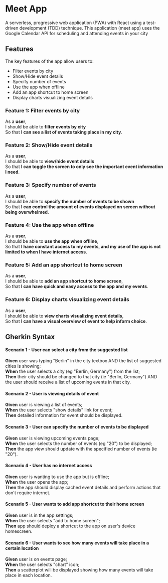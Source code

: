 
# Meet App
A serverless, progressive web application (PWA) with React using a test-driven development (TDD) technique. This application (meet app) uses the Google Calendar API for scheduling and attending events in your city

## Features
The key features of the app allow users to:
- Filter events by city
- Show/Hide event details
- Specify number of events
- Use the app when offline
- Add an app shortcut to home screen
- Display charts visualizing event details

### Feature 1: Filter events by city
As a **user**, <br />
I should be able to **filter events by city** <br />
So that **I can see a list of events taking place in my city**.


### Feature 2: Show/Hide event details
As a **user**, <br />
I should be able to **view/hide event details** <br />
So that **I can toggle the screen to only see the important event information I need**. 


### Feature 3: Specify number of events
As a **user**, <br />
I should be able to **specify the number of events to be shown** <br />
So that **I can control the amount of events displayed on screen without being overwhelmed**.


### Feature 4: Use the app when offline
As a **user**, <br />
I should be able to **use the app when offline**, <br />
So that **I have constant access to my events, and my use of the app is not limited to when I have internet access**.

### Feature 5: Add an app shortcut to home screen
As a **user**, <br />
I should be able to **add an app shortcut to home screen**, <br />
So that **I can have quick and easy access to the app and my events**.

### Feature 6: Display charts visualizing event details
As a **user**, <br />
I should be able to **view charts visualizing event details**, <br />
So that **I can have a visual overview of event to help inform choice**.

## Gherkin Syntax


#### Scenario 1 - User can select a city from the suggested list
**Given** user was typing "Berlin" in the city textbox AND the list of suggested cities is showing; <br />
**When** the user selects a city (eg "Berlin, Germany") from the list; <br />
**Then** their city should be changed to that city (ie "Berlin, Germany") AND the user should receive a list of upcoming events in that city.

#### Scenario 2 - User is viewing details of event
**Given** user is viewing a list of events; <br />
**When** the user selects "show details" link for event; <br />
**Then** detailed information for event should be displayed.

#### Scenario 3 - User can specify the number of events to be displayed
**Given** user is viewing upcoming events page; <br />
**When** the user selects the number of events (eg "20") to be displayed; <br />
**Then** the app view should update with the specified number of events (ie "20").

#### Scenario 4 - User has no internet access
**Given** user is wanting to use the app but is offline; <br />
**When** the user opens the app; <br />
**Then** the app should display cached event details and perform actions that don't require internet.

#### Scenario 5 - User wants to add app shortcut to their home screen
**Given** user is in the app settings; <br />
**When** the user selects "add to home screen"; <br />
**Then** app should deploy a shortcut to the app on user's device homescreen.

#### Scenario 6 - User wants to see how many events will take place in a certain location
**Given** user is on events page; <br />
**When** the user selects "chart" icon; <br />
**Then** a scatterplot will be displayed showing how many events will take place in each location.